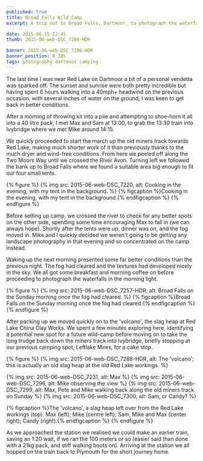 ```yaml
---
published: true
title: Broad Falls Wild Camp
excerpt: A trip out to Broad Falls, Dartmoor, to photograph the waterfalls with a dramatic backdrop

date: 2015-06-15 22:45
thumb: 2015-06-web-DSC_7280-HDR

banner: 2015-06-web-DSC_7280-HDR
banner_position: 0 30%
tags: photography dartmoor camping
---
```


The last time I was near Red Lake on Dartmoor a bit of a personal vendetta was sparked off. The sunset and sunrise were both pretty incredible but having spent 6 hours walking into a 40mph+ headwind on the previous occasion, with several inches of water on the ground, I was keen to get back in better conditions.

After a morning of throwing kit into a pile and attempting to shoe-horn it all into a 40 litre pack, I met Max and Sam at 13:00, to grab the 13:30 train into Ivybridge where we met Mike around 14:15.

We quickly proceeded to start the march up the old miners track towards Red Lake, making much shorter work of it than previously thanks to the much dryer and wind-free conditions. From here we peeled off along the Two Moors Way until we crossed the River Avon. Turning left we followed the bank up to Broad Falls where we found a suitable area big enough to fit our four small tents.

{% figure %}
  {% img src: 2015-06-web-DSC_7220, alt: Cooking in the evening, with my tent in the background. %}
  {% figcaption %}Cooking in the evening, with my tent in the background.{% endfigcaption %}
{% endfigure %}


Before setting up camp, we crossed the river to check for any better spots on the other side, spending some time encouraging Max to fall in (we can always hope). Shortly after the tents were up, dinner was on, and the fog moved in. Mike and I quickly decided we weren't going to be getting any landscape photography in that evening and so concentrated on the camp instead.

Waking up the next morning presented some far better conditions than the previous night. The fog had cleared and the textures had developed nicely in the sky. We all got some breakfast and morning coffee on before proceeding to photograph the waterfalls in the morning light.

{% figure %}
  {% img src: 2015-06-web-DSC_7257-HDR, alt: Broad Falls on the Sunday morning once the fog had cleared. %}
  {% figcaption %}Broad Falls on the Sunday morning once the fog had cleared.{% endfigcaption %}
{% endfigure %}

After packing up we moved quickly on to the 'volcano', the slag heap at Red Lake China Clay Works. We spent a few minutes exploring here, identifying a potential new spot for a future wild-camp before moving on to take the long trudge back down the miners track into Ivybridge,  briefly stopping at our previous camping spot, Leftlake Mires, for a cake stop.

{% figure %}
  {% img src: 2015-06-web-DSC_7288-HDR, alt: The 'volcano'; this is actually an old slag heap at the old Red Lake workings. %}

  <div class="row">
    {% img src: 2015-06-web-DSC_7231, alt: Max %}
    {% img src: 2015-06-web-DSC_7296, alt: Mike observing the view %}
    {% img src: 2015-06-web-DSC_7299, alt: Max, Pete and Mike walking back along the old miners track on Sunday %}
    {% img src: 2015-06-web-DSC_7300, alt: Sam, or Candy? %}
  </div>

  {% figcaption %}The 'volcano', a slag heap left over from the Red Lake workings (top).
  Max (left); Mike (centre left); Sam, Mike and Max (center right); Candy (right).{% endfigcaption %}
{% endfigure %}

As we approached the station we realised we could make an earlier train, saving an 1:20 wait, if we ran the 100 meters or so (easier said than done with a 21kg pack, and stiff walking boots on). Arriving at the station we all hopped on the train back to Plymouth for the short journey home.
